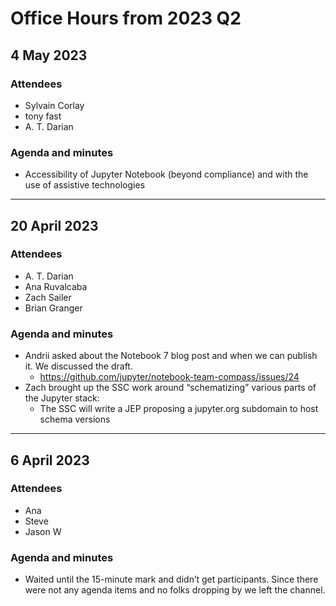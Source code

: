 # Office Hours from 2023 Q2

## 4 May 2023

### Attendees
- Sylvain Corlay
- tony fast
- A. T. Darian

### Agenda and minutes
- Accessibility of Jupyter Notebook (beyond compliance) and with the use of assistive technologies

---

## 20 April 2023

### Attendees
- A. T. Darian
- Ana Ruvalcaba
- Zach Sailer
- Brian Granger

### Agenda and minutes
- Andrii asked about the Notebook 7 blog post and when we can publish it. We discussed the draft.
    - https://github.com/jupyter/notebook-team-compass/issues/24
- Zach brought up the SSC work around “schematizing” various parts of the Jupyter stack:
    - The SSC will write a JEP proposing a jupyter.org subdomain to host schema versions

---

## 6 April 2023

### Attendees
- Ana
- Steve
- Jason W

### Agenda and minutes
- Waited until the 15-minute mark and didn’t get participants. Since there were not any agenda items and no folks dropping by we left the channel.

